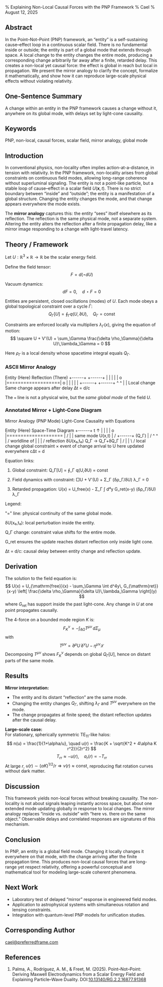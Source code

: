 % Explaining Non-Local Causal Forces with the PNP Framework
% Cael
% August 12, 2025

## Abstract

In the Point–Not–Point (PNP) framework, an “entity” is a self-sustaining cause–effect loop in a continuous scalar field. There is no fundamental inside or outside; the entity is part of a global mode that extends through space. A local change to the entity changes the entire mode, producing a corresponding change arbitrarily far away after a finite, retarded delay. This creates a non-local yet causal force: the effect is global in reach but local in propagation. We present the mirror analogy to clarify the concept, formalize it mathematically, and show how it can reproduce large-scale physical effects without violating relativity.

## One-Sentence Summary

A change within an entity in the PNP framework causes a change without it, anywhere on its global mode, with delays set by light-cone causality.

## Keywords

PNP, non-local, causal forces, scalar field, mirror analogy, global mode

## Introduction

In conventional physics, non-locality often implies action-at-a-distance, in tension with relativity. In the PNP framework, non-locality arises from global constraints on continuous field modes, allowing long-range coherence without superluminal signaling. The entity is not a point-like particle, but a stable loop of cause–effect in a scalar field $U(\mathbf{x},t)$. There is no strict boundary between “inside” and “outside”; the entity is a manifestation of a global structure. Changing the entity changes the mode, and that change appears everywhere the mode exists.

The **mirror analogy** captures this: the entity “sees” itself elsewhere as its reflection. The reflection is the same physical mode, not a separate system. Altering the entity alters the reflection after a finite propagation delay, like a mirror image responding to a change with light-travel latency.

## Theory / Framework

Let $U:\mathbb{R}^3\times\mathbb{R} \to \mathbb{R}$ be the scalar energy field.

Define the field tensor:
$$
F = d(\star dU)
$$

Vacuum dynamics:
$$
dF = 0, \quad d\!\star F = 0
$$

Entities are persistent, closed oscillations (modes) of $U$. Each mode obeys a global topological constraint over a cycle $\Gamma$:
$$
Q_\Gamma[U] = \oint_\Gamma q(U,\partial U), \quad Q_\Gamma = \mathrm{const}
$$

Constraints are enforced locally via multipliers $\lambda_\Gamma(x)$, giving the equation of motion:
$$
\square U + V'(U) + \sum_\Gamma \frac{\delta \rho_\Gamma}{\delta U}\,\lambda_\Gamma = 0
$$

Here $\rho_\Gamma$ is a local density whose spacetime integral equals $Q_\Gamma$.

### ASCII Mirror Analogy

Entity (Here)                 Reflection (There) +------+                   +------+ |      |                   |      | |  o   |===================|   o  | |      |                   |      | +------+                   +------+ ^                           ^ |                           | Local change             Same change appears after delay Δt = d/c

The `=` line is not a physical wire, but the *same global mode* of the field $U$.

### Annotated Mirror + Light-Cone Diagram

Mirror Analogy (PNP Mode)              Light-Cone Causality with Equations

Entity (Here)                         Space-Time Diagram +------+                           t ↑ |      |                             | |  o   |====================         |       / |      |    same mode U(x,t)         |      / +------+       (Q_Γ)                 |     / ^               ^                |    /  worldline of |               |                |   /   reflection δU(x₀,t₀)     Q_Γ → Q_Γ+δQ_Γ           |  / |               |                 \ / local change   global constraint          ×  event of change arrival to U here     updated everywhere           cΔt = d

Equation links:

1. Global constraint: Q_Γ[U] = ∮_Γ q(U,∂U)  = const


2. Field dynamics with constraint: □U + V'(U) + Σ_Γ (δρ_Γ/δU) λ_Γ = 0


3. Retarded propagation: U(x) = U_free(x) - Σ_Γ ∫ d⁴y G_ret(x-y)  (δρ_Γ/δU) λ_Γ 



Legend:

"=" line: physical continuity of the same global mode.

δU(x₀,t₀): local perturbation inside the entity.

Q_Γ change: constraint value shifts for the entire mode.

G_ret ensures the update reaches distant reflection only inside light cone.

Δt = d/c: causal delay between entity change and reflection update.


## Derivation

The solution to the field equation is:
$$
U(x) = U_{\mathrm{free}}(x) - \sum_\Gamma \int d^4y\, G_{\mathrm{ret}}(x-y) \left[ \frac{\delta \rho_\Gamma}{\delta U}\,\lambda_\Gamma \right](y)
$$
where $G_{\mathrm{ret}}$ has support inside the past light-cone. Any change in $U$ at one point propagates causally.

The 4-force on a bounded mode region $K$ is:
$$
F^\nu_K = -\int_{\partial\Omega} T^{\mu\nu}\,d\Sigma_\mu
$$
with
$$
T^{\mu\nu} = \partial^\mu U\,\partial^\nu U - \eta^{\mu\nu}\mathcal{L}
$$
Decomposing $T^{\mu\nu}$ shows $F^\nu_K$ depends on global $Q_\Gamma[U]$, hence on distant parts of the same mode.

## Results

**Mirror interpretation:**  
- The entity and its distant “reflection” are the same mode.  
- Changing the entity changes $Q_\Gamma$, shifting $\lambda_\Gamma$ and $T^{\mu\nu}$ everywhere on the mode.  
- The change propagates at finite speed; the distant reflection updates after the causal delay.  

**Large-scale case:**  
For stationary, spherically symmetric TE$_{11}$-like halos:
$$
n(u) = \frac{1}{1+\alpha/u}, \quad u(r) = \frac{K + \sqrt{K^2 + 4\alpha K r^2}}{2r^2}
$$
$$
T_{rr} \approx -u(r), \quad a_r(r) \propto -T_{rr}
$$
At large $r$, $u(r) \sim (\alpha K)^{1/2} / r \Rightarrow v(r) \approx \mathrm{const}$, reproducing flat rotation curves without dark matter.

## Discussion

This framework yields non-local forces without breaking causality. The non-locality is not about signals leaping instantly across space, but about one extended mode updating globally in response to local changes. The mirror analogy replaces “inside vs. outside” with “here vs. there on the same object.” Observable delays and correlated responses are signatures of this mechanism.

## Conclusion

In PNP, an entity is a global field mode. Changing it locally changes it everywhere on that mode, with the change arriving after the finite propagation time. This produces non-local causal forces that are long-range yet respect relativity, offering a powerful conceptual and mathematical tool for modeling large-scale coherent phenomena.

## Next Work

- Laboratory test of delayed “mirror” response in engineered field modes.  
- Application to astrophysical systems with simultaneous rotation and lensing constraints.  
- Integration with quantum-level PNP models for unification studies.

## Corresponding Author

cael@preferredframe.com

## References

1. Palma, A., Rodríguez, A. M., & Freet, M. (2025). Point–Not–Point: Deriving Maxwell Electrodynamics from a Scalar Energy Field and Explaining Particle–Wave Duality. DOI:[10.13140/RG.2.2.16877.91368](https://doi.org/10.13140/RG.2.2.16877.91368)
